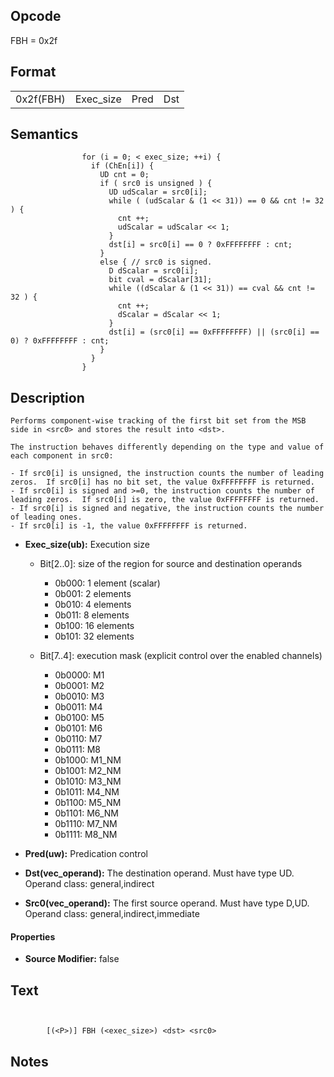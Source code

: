 <!---======================= begin_copyright_notice ============================

Copyright (c) 2019-2021 Intel Corporation

Permission is hereby granted, free of charge, to any person obtaining a copy
of this software and associated documentation files (the "Software"),
to deal in the Software without restriction, including without limitation
the rights to use, copy, modify, merge, publish, distribute, sublicense,
and/or sell copies of the Software, and to permit persons to whom
the Software is furnished to do so, subject to the following conditions:

The above copyright notice and this permission notice shall be included
in all copies or substantial portions of the Software.

THE SOFTWARE IS PROVIDED "AS IS", WITHOUT WARRANTY OF ANY KIND, EXPRESS OR
IMPLIED, INCLUDING BUT NOT LIMITED TO THE WARRANTIES OF MERCHANTABILITY,
FITNESS FOR A PARTICULAR PURPOSE AND NONINFRINGEMENT. IN NO EVENT SHALL THE
AUTHORS OR COPYRIGHT HOLDERS BE LIABLE FOR ANY CLAIM, DAMAGES OR OTHER
LIABILITY, WHETHER IN AN ACTION OF CONTRACT, TORT OR OTHERWISE, ARISING
FROM, OUT OF OR IN CONNECTION WITH THE SOFTWARE OR THE USE OR OTHER DEALINGS
IN THE SOFTWARE.

============================= end_copyright_notice ==========================-->

 

## Opcode

  FBH = 0x2f

## Format

| | | | |
| --- | --- | --- | --- |
| 0x2f(FBH) | Exec_size | Pred | Dst | Src0 |


## Semantics




                    for (i = 0; < exec_size; ++i) {
                      if (ChEn[i]) {
                        UD cnt = 0;
                        if ( src0 is unsigned ) {
                          UD udScalar = src0[i];
                          while ( (udScalar & (1 << 31)) == 0 && cnt != 32 ) {
                            cnt ++;
                            udScalar = udScalar << 1;
                          }
                          dst[i] = src0[i] == 0 ? 0xFFFFFFFF : cnt;
                        }
                        else { // src0 is signed.
                          D dScalar = src0[i];
                          bit cval = dScalar[31];
                          while ((dScalar & (1 << 31)) == cval && cnt != 32 ) {
                            cnt ++;
                            dScalar = dScalar << 1;
                          }
                          dst[i] = (src0[i] == 0xFFFFFFFF) || (src0[i] == 0) ? 0xFFFFFFFF : cnt;
                        }
                      }
                    }

## Description



    Performs component-wise tracking of the first bit set from the MSB side in <src0> and stores the result into <dst>.

    The instruction behaves differently depending on the type and value of each component in src0:

    - If src0[i] is unsigned, the instruction counts the number of leading zeros.  If src0[i] has no bit set, the value 0xFFFFFFFF is returned.
    - If src0[i] is signed and >=0, the instruction counts the number of leading zeros.  If src0[i] is zero, the value 0xFFFFFFFF is returned.
    - If src0[i] is signed and negative, the instruction counts the number of leading ones.
    - If src0[i] is -1, the value 0xFFFFFFFF is returned.

- **Exec_size(ub):** Execution size
 
  - Bit[2..0]: size of the region for source and destination operands
 
    - 0b000:  1 element (scalar) 
    - 0b001:  2 elements 
    - 0b010:  4 elements 
    - 0b011:  8 elements 
    - 0b100:  16 elements 
    - 0b101:  32 elements 
  - Bit[7..4]: execution mask (explicit control over the enabled channels)
 
    - 0b0000:  M1 
    - 0b0001:  M2 
    - 0b0010:  M3 
    - 0b0011:  M4 
    - 0b0100:  M5 
    - 0b0101:  M6 
    - 0b0110:  M7 
    - 0b0111:  M8 
    - 0b1000:  M1_NM 
    - 0b1001:  M2_NM 
    - 0b1010:  M3_NM 
    - 0b1011:  M4_NM 
    - 0b1100:  M5_NM 
    - 0b1101:  M6_NM 
    - 0b1110:  M7_NM 
    - 0b1111:  M8_NM
- **Pred(uw):** Predication control

- **Dst(vec_operand):** The destination operand. Must have type UD. Operand class: general,indirect

- **Src0(vec_operand):** The first source operand. Must have type D,UD. Operand class: general,indirect,immediate

#### Properties
- **Source Modifier:** false 


## Text
```
    

		[(<P>)] FBH (<exec_size>) <dst> <src0>
```



## Notes



